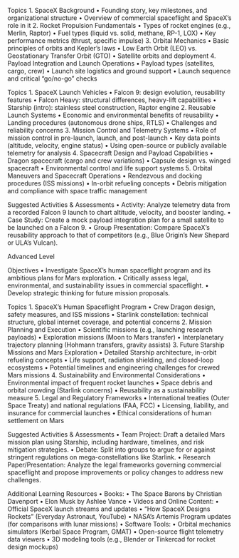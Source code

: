 Topics
	1.	SpaceX Background
	•	Founding story, key milestones, and organizational structure
	•	Overview of commercial spaceflight and SpaceX’s role in it
	2.	Rocket Propulsion Fundamentals
	•	Types of rocket engines (e.g., Merlin, Raptor)
	•	Fuel types (liquid vs. solid, methane, RP-1, LOX)
	•	Key performance metrics (thrust, specific impulse)
	3.	Orbital Mechanics
	•	Basic principles of orbits and Kepler’s laws
	•	Low Earth Orbit (LEO) vs. Geostationary Transfer Orbit (GTO)
	•	Satellite orbits and deployment
	4.	Payload Integration and Launch Operations
	•	Payload types (satellites, cargo, crew)
	•	Launch site logistics and ground support
	•	Launch sequence and critical “go/no-go” checks

Topics
	1.	SpaceX Launch Vehicles
	•	Falcon 9: design evolution, reusability features
	•	Falcon Heavy: structural differences, heavy-lift capabilities
	•	Starship (intro): stainless steel construction, Raptor engine
	2.	Reusable Launch Systems
	•	Economic and environmental benefits of reusability
	•	Landing procedures (autonomous drone ships, RTLS)
	•	Challenges and reliability concerns
	3.	Mission Control and Telemetry Systems
	•	Role of mission control in pre-launch, launch, and post-launch
	•	Key data points (altitude, velocity, engine status)
	•	Using open-source or publicly available telemetry for analysis
	4.	Spacecraft Design and Payload Capabilities
	•	Dragon spacecraft (cargo and crew variations)
	•	Capsule design vs. winged spacecraft
	•	Environmental control and life support systems
	5.	Orbital Maneuvers and Spacecraft Operations
	•	Rendezvous and docking procedures (ISS missions)
	•	In-orbit refueling concepts
	•	Debris mitigation and compliance with space traffic management

Suggested Activities & Assessments
	•	Activity: Analyze telemetry data from a recorded Falcon 9 launch to chart altitude, velocity, and booster landing.
	•	Case Study: Create a mock payload integration plan for a small satellite to be launched on a Falcon 9.
	•	Group Presentation: Compare SpaceX’s reusability approach to that of competitors (e.g., Blue Origin’s New Shepard or ULA’s Vulcan).

Advanced Level

Objectives
	•	Investigate SpaceX’s human spaceflight program and its ambitious plans for Mars exploration.
	•	Critically assess legal, environmental, and sustainability issues in commercial spaceflight.
	•	Develop strategic thinking for future mission proposals.

Topics
	1.	SpaceX’s Human Spaceflight Program
	•	Crew Dragon design, safety measures, and ISS missions
	•	Starlink constellation: technical structure, global internet coverage, and potential concerns
	2.	Mission Planning and Execution
	•	Scientific missions (e.g., launching research payloads)
	•	Exploration missions (Moon to Mars transfer)
	•	Interplanetary trajectory planning (Hohmann transfers, gravity assists)
	3.	Future Starship Missions and Mars Exploration
	•	Detailed Starship architecture, in-orbit refueling concepts
	•	Life support, radiation shielding, and closed-loop ecosystems
	•	Potential timelines and engineering challenges for crewed Mars missions
	4.	Sustainability and Environmental Considerations
	•	Environmental impact of frequent rocket launches
	•	Space debris and orbital crowding (Starlink concerns)
	•	Reusability as a sustainability measure
	5.	Legal and Regulatory Frameworks
	•	International treaties (Outer Space Treaty) and national regulations (FAA, FCC)
	•	Licensing, liability, and insurance for commercial launches
	•	Ethical considerations of human settlement on Mars

Suggested Activities & Assessments
	•	Team Project: Draft a detailed Mars mission plan using Starship, including hardware, timelines, and risk mitigation strategies.
	•	Debate: Split into groups to argue for or against stringent regulations on mega-constellations like Starlink.
	•	Research Paper/Presentation: Analyze the legal frameworks governing commercial spaceflight and propose improvements or policy changes to address new challenges.

Additional Learning Resources
	•	Books:
	•	The Space Barons by Christian Davenport
	•	Elon Musk by Ashlee Vance
	•	Videos and Online Content:
	•	Official SpaceX launch streams and updates
	•	“How SpaceX Designs Rockets” (Everyday Astronaut, YouTube)
	•	NASA’s Artemis Program updates (for comparisons with lunar missions)
	•	Software Tools:
	•	Orbital mechanics simulators (Kerbal Space Program, GMAT)
	•	Open-source flight telemetry data viewers
	•	3D modeling tools (e.g., Blender or Tinkercad for rocket design mockups)
